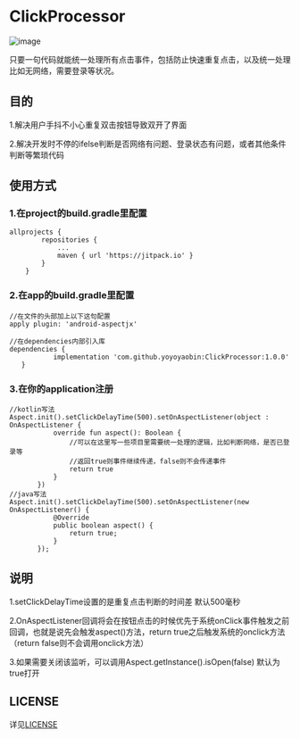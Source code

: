 # ClickProcessor
![image](https://jitpack.io/v/yoyoyaobin/ClickProcessor.svg)

只要一句代码就能统一处理所有点击事件，包括防止快速重复点击，以及统一处理比如无网络，需要登录等状况。

## 目的
1.解决用户手抖不小心重复双击按钮导致双开了界面

2.解决开发时不停的ifelse判断是否网络有问题、登录状态有问题，或者其他条件判断等繁琐代码

## 使用方式
### 1.在project的build.gradle里配置
```
allprojects {
		repositories {
			...
			maven { url 'https://jitpack.io' }
		}
	}
```
### 2.在app的build.gradle里配置
 ```
 //在文件的头部加上以下这句配置
 apply plugin: 'android-aspectjx'
 
 //在dependencies内部引入库
 dependencies {
	        implementation 'com.github.yoyoyaobin:ClickProcessor:1.0.0'
	}
 ```
 
 ### 3.在你的application注册
 ```
 //kotlin写法
Aspect.init().setClickDelayTime(500).setOnAspectListener(object : OnAspectListener {
            override fun aspect(): Boolean {
                //可以在这里写一些项目里需要统一处理的逻辑，比如判断网络，是否已登录等
                //返回true则事件继续传递，false则不会传递事件
                return true
            }
        })
 //java写法
 Aspect.init().setClickDelayTime(500).setOnAspectListener(new OnAspectListener() {
            @Override
            public boolean aspect() {
                return true;
            }
        });
 ```
 
 ## 说明
 1.setClickDelayTime设置的是重复点击判断的时间差 默认500毫秒

2.OnAspectListener回调将会在按钮点击的时候优先于系统onClick事件触发之前回调，也就是说先会触发aspect()方法，return true之后触发系统的onclick方法
 （return false则不会调用onclick方法）
 
3.如果需要关闭该监听，可以调用Aspect.getInstance().isOpen(false) 默认为true打开

## LICENSE
详见[LICENSE](https://github.com/yoyoyaobin/ClickProcessor/blob/master/LICENSE)

